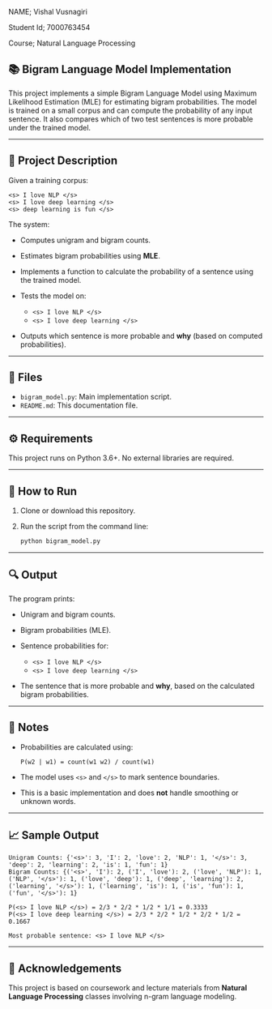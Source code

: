 NAME; Vishal Vusnagiri

Student Id; 7000763454

Course; Natural Language Processing

## 📚 Bigram Language Model Implementation

This project implements a simple Bigram Language Model using Maximum Likelihood Estimation (MLE) for estimating bigram probabilities. The model is trained on a small corpus and can compute the probability of any input sentence. It also compares which of two test sentences is more probable under the trained model.

---

## 📝 Project Description

Given a training corpus:

```
<s> I love NLP </s>  
<s> I love deep learning </s>  
<s> deep learning is fun </s>
```

The system:

* Computes unigram and bigram counts.
* Estimates bigram probabilities using **MLE**.
* Implements a function to calculate the probability of a sentence using the trained model.
* Tests the model on:

  * `<s> I love NLP </s>`
  * `<s> I love deep learning </s>`
* Outputs which sentence is more probable and **why** (based on computed probabilities).

---

## 📂 Files

* `bigram_model.py`: Main implementation script.
* `README.md`: This documentation file.

---

## ⚙️ Requirements

This project runs on Python 3.6+. No external libraries are required.

---

## 🚀 How to Run

1. Clone or download this repository.
2. Run the script from the command line:

   ```bash
   python bigram_model.py
   ```

---

## 🔍 Output

The program prints:

* Unigram and bigram counts.
* Bigram probabilities (MLE).
* Sentence probabilities for:

  * `<s> I love NLP </s>`
  * `<s> I love deep learning </s>`
* The sentence that is more probable and **why**, based on the calculated bigram probabilities.

---

## 🧠 Notes

* Probabilities are calculated using:

  ```
  P(w2 | w1) = count(w1 w2) / count(w1)
  ```
* The model uses `<s>` and `</s>` to mark sentence boundaries.
* This is a basic implementation and does **not** handle smoothing or unknown words.

---

## 📈 Sample Output

```
Unigram Counts: {'<s>': 3, 'I': 2, 'love': 2, 'NLP': 1, '</s>': 3, 'deep': 2, 'learning': 2, 'is': 1, 'fun': 1}
Bigram Counts: {('<s>', 'I'): 2, ('I', 'love'): 2, ('love', 'NLP'): 1, ('NLP', '</s>'): 1, ('love', 'deep'): 1, ('deep', 'learning'): 2, ('learning', '</s>'): 1, ('learning', 'is'): 1, ('is', 'fun'): 1, ('fun', '</s>'): 1}

P(<s> I love NLP </s>) = 2/3 * 2/2 * 1/2 * 1/1 = 0.3333
P(<s> I love deep learning </s>) = 2/3 * 2/2 * 1/2 * 2/2 * 1/2 = 0.1667

Most probable sentence: <s> I love NLP </s>
```

---

## 🤝 Acknowledgements

This project is based on coursework and lecture materials from **Natural Language Processing** classes involving n-gram language modeling.

